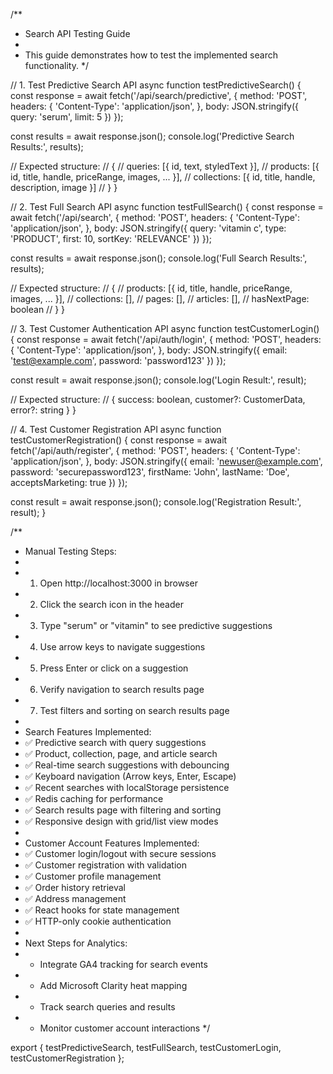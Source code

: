 /\*\*

- Search API Testing Guide
-
- This guide demonstrates how to test the implemented search functionality.
  \*/

// 1. Test Predictive Search API
async function testPredictiveSearch() {
const response = await fetch('/api/search/predictive', {
method: 'POST',
headers: {
'Content-Type': 'application/json',
},
body: JSON.stringify({
query: 'serum',
limit: 5
})
});

const results = await response.json();
console.log('Predictive Search Results:', results);

// Expected structure:
// {
// queries: [{ id, text, styledText }],
// products: [{ id, title, handle, priceRange, images, ... }],
// collections: [{ id, title, handle, description, image }]
// }
}

// 2. Test Full Search API
async function testFullSearch() {
const response = await fetch('/api/search', {
method: 'POST',
headers: {
'Content-Type': 'application/json',
},
body: JSON.stringify({
query: 'vitamin c',
type: 'PRODUCT',
first: 10,
sortKey: 'RELEVANCE'
})
});

const results = await response.json();
console.log('Full Search Results:', results);

// Expected structure:
// {
// products: [{ id, title, handle, priceRange, images, ... }],
// collections: [],
// pages: [],
// articles: [],
// hasNextPage: boolean
// }
}

// 3. Test Customer Authentication API
async function testCustomerLogin() {
const response = await fetch('/api/auth/login', {
method: 'POST',
headers: {
'Content-Type': 'application/json',
},
body: JSON.stringify({
email: 'test@example.com',
password: 'password123'
})
});

const result = await response.json();
console.log('Login Result:', result);

// Expected structure:
// { success: boolean, customer?: CustomerData, error?: string }
}

// 4. Test Customer Registration API
async function testCustomerRegistration() {
const response = await fetch('/api/auth/register', {
method: 'POST',
headers: {
'Content-Type': 'application/json',
},
body: JSON.stringify({
email: 'newuser@example.com',
password: 'securepassword123',
firstName: 'John',
lastName: 'Doe',
acceptsMarketing: true
})
});

const result = await response.json();
console.log('Registration Result:', result);
}

/\*\*

- Manual Testing Steps:
-
- 1.  Open http://localhost:3000 in browser
- 2.  Click the search icon in the header
- 3.  Type "serum" or "vitamin" to see predictive suggestions
- 4.  Use arrow keys to navigate suggestions
- 5.  Press Enter or click on a suggestion
- 6.  Verify navigation to search results page
- 7.  Test filters and sorting on search results page
-
- Search Features Implemented:
- ✅ Predictive search with query suggestions
- ✅ Product, collection, page, and article search
- ✅ Real-time search suggestions with debouncing
- ✅ Keyboard navigation (Arrow keys, Enter, Escape)
- ✅ Recent searches with localStorage persistence
- ✅ Redis caching for performance
- ✅ Search results page with filtering and sorting
- ✅ Responsive design with grid/list view modes
-
- Customer Account Features Implemented:
- ✅ Customer login/logout with secure sessions
- ✅ Customer registration with validation
- ✅ Customer profile management
- ✅ Order history retrieval
- ✅ Address management
- ✅ React hooks for state management
- ✅ HTTP-only cookie authentication
-
- Next Steps for Analytics:
- - Integrate GA4 tracking for search events
- - Add Microsoft Clarity heat mapping
- - Track search queries and results
- - Monitor customer account interactions
    \*/

export {
testPredictiveSearch,
testFullSearch,
testCustomerLogin,
testCustomerRegistration
};
